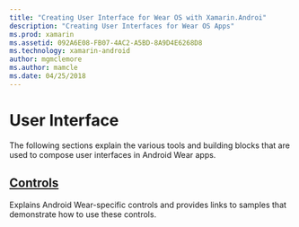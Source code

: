 ```yaml
---
title: "Creating User Interface for Wear OS with Xamarin.Androi"
description: "Creating User Interfaces for Wear OS Apps"
ms.prod: xamarin
ms.assetid: 092A6E08-FB07-4AC2-A5BD-8A9D4E6268D8
ms.technology: xamarin-android
author: mgmclemore
ms.author: mamcle
ms.date: 04/25/2018
---
```


# User Interface

The following sections explain the various tools and building blocks
that are used to compose user interfaces in Android Wear apps.
 
##  [Controls](~/android/wear/user-interface/controls/index.md)

Explains Android Wear-specific controls and provides links to
samples that demonstrate how to use these controls.
